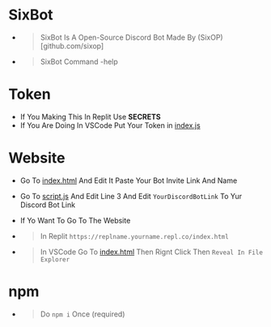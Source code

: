 # SixBot
- > SixBot Is A Open-Source Discord Bot Made By (SixOP)[github.com/sixop]
- > SixBot Command -help
# Token
- If You Making This In Replit Use **SECRETS**
- If You Are Doing In VSCode Put Your Token in [index.js](./index.js)
# Website
- Go To [index.html](/website/index.html)
And Edit It Paste Your Bot Invite Link And Name
- Go To [script.js](./website/script.js) And Edit Line 3 And Edit `YourDiscordBotLink` To Yur Discord Bot Link
- If Yo Want To Go To The Website 

- > In Replit `https://replname.yourname.repl.co/index.html`
- > In VSCode Go To [index.html](./website/index.html) Then Rignt Click Then `Reveal In File Explorer`
# npm
- > Do `npm i` Once (required)
